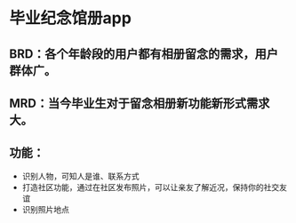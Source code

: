 # 毕业纪念馆册app

## BRD：各个年龄段的用户都有相册留念的需求，用户群体广。 
## MRD：当今毕业生对于留念相册新功能新形式需求大。


## 功能：
- 识别人物，可知人是谁、联系方式
- 打造社区功能，通过在社区发布照片，可以让亲友了解近况，保持你的社交友谊
- 识别照片地点
